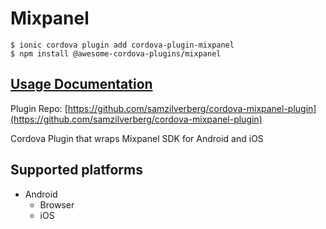 # Mixpanel

```
$ ionic cordova plugin add cordova-plugin-mixpanel
$ npm install @awesome-cordova-plugins/mixpanel
```

## [Usage Documentation](https://danielsogl.gitbook.io/awesome-cordova-plugins/plugins/mixpanel/)

Plugin Repo: [https://github.com/samzilverberg/cordova-mixpanel-plugin](https://github.com/samzilverberg/cordova-mixpanel-plugin)

Cordova Plugin that wraps Mixpanel SDK for Android and iOS

## Supported platforms

- Android
  - Browser
  - iOS
  


